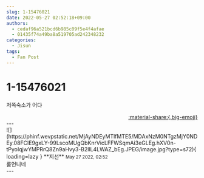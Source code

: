```yaml
---
slug: 1-15476021
date: 2022-05-27 02:52:18+09:00
authors:
  - cedaf96a521bcd6b985c09f5e4f4afae
  - 01435f74a49ba8a519705ad242348232
categories:
  - Jisun
tags:
  - Fan Post
---
```


# 1-15476021

<div class="post-container" markdown="1">
<div class="content-container md-sidebar__scrollwrap" markdown="1">

저쪽숙소가 어댜

</div>
</div>

<div style="text-align: right;" markdown="1">
<a href="https://weverse.io/fromis9/fanpost/1-15476021" style="text-align: right;">:material-share:{.big-emoji}</a>
</div>
---

<div class="comments-container md-sidebar__scrollwrap" markdown="1">
<div class="comment" markdown="1">
<div class='id-container' markdown="1">
![](https://phinf.wevpstatic.net/MjAyNDEyMTlfMTE5/MDAxNzM0NTgzMjY0NDEy.08FClE9gxLY-99LscoMUgQbKnrVicLFFWSqmAi3eGLEg.hXV0n-tPyoIqjwYMPRrQ8Zn9aHvy3-B2llL4LWAZ_bEg.JPEG/image.jpg?type=s72){ loading=lazy }
**<span class="artist">지선</span>** <small>May 27 2022, 02:52</small><br>
</div>
<div class='comment-body' markdown="1">
롬언니네
</div>
</div>
</div>
---
